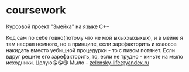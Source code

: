# coursework
Курсовой проект "Змейка" на языке C++



Код сам по себе говно(потому что не мой ыхыххыхыхых), и в мейне я там насрал немного, но в принципе, если зарефакторить и классов накидать вместо уебищной процедурки - то с пивом потянет.
Если вдруг решите его зарефакторить, то, если не трудно - киньте на мыло исходники. Целую😘😘😘
Мыло - zelensky-life@yandex.ru
